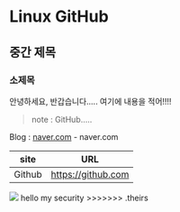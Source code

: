 # Linux GitHub
## 중간 제목
### 소제목
안녕하세요, 반갑습니다..... 여기에 내용을 적어!!!!

>note : GitHub.....

Blog : [naver.com](https://naver.com) - naver.com

|site|URL|
|--|--|
|Github|https://github.com|

<img src="https://www.kali.org/images/notebook-kali-2022.1.jpg">
hello my security
>>>>>>> .theirs
